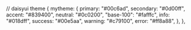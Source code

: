 // daisyui theme
{
      mytheme: {
        primary: "#00c6ad",
        secondary: "#0d00ff",
        accent: "#839400",
        neutral: "#0c0200",
        "base-100": "#fafffc",
        info: "#018dff",
        success: "#00e5aa",
        warning: "#c79100",
        error: "#ff8a88",
      },
    },